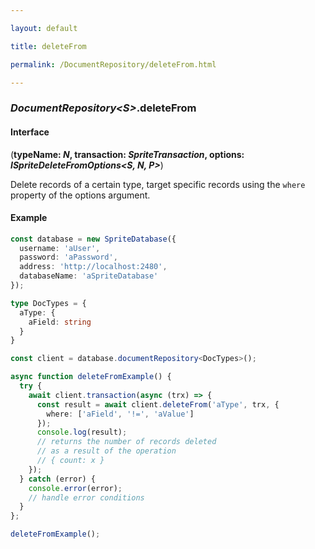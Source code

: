 ```yaml
---

layout: default

title: deleteFrom

permalink: /DocumentRepository/deleteFrom.html

---
```


### _DocumentRepository&lt;S&gt;_.deleteFrom

#### Interface

(**typeName: *N*, transaction: *SpriteTransaction*, options: *ISpriteDeleteFromOptions&lt;S, N, P&gt;***)

Delete records of a certain type, target specific records
using the `where` property of the options argument.

#### Example

```ts
const database = new SpriteDatabase({
  username: 'aUser',
  password: 'aPassword',
  address: 'http://localhost:2480',
  databaseName: 'aSpriteDatabase'
});

type DocTypes = {
  aType: {
    aField: string
  }
}

const client = database.documentRepository<DocTypes>();

async function deleteFromExample() {
  try {
    await client.transaction(async (trx) => {
      const result = await client.deleteFrom('aType', trx, {
        where: ['aField', '!=', 'aValue']
      });
      console.log(result);
      // returns the number of records deleted
      // as a result of the operation
      // { count: x }
    });
  } catch (error) {
    console.error(error);
    // handle error conditions
  }
};

deleteFromExample();
```

